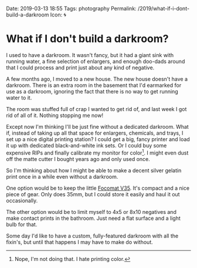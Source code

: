 Date: 2019-03-13 18:55
Tags: photography
Permalink: /2019/what-if-i-dont-build-a-darkroom
Icon: 🌀

# What if I don't build a darkroom?

I used to have a darkroom. It wasn't fancy, but it had a giant sink with running water, a fine selection of enlargers, and enough doo-dads around that I could process and print just about any kind of negative.

A few months ago, I moved to a new house. The new house doesn't have a darkroom. There is an extra room in the basement that I'd earmarked for use as a darkroom, ignoring the fact that there is no way to get running water to it.

The room was stuffed full of crap I wanted to get rid of, and last week I got rid of all of it. Nothing stopping me now! 

Except now I'm thinking I'll be just fine without a dedicated darkroom. What if, instead of taking up all that space for enlargers, chemicals, and trays, I set up a nice digital printing station? I could get a big, fancy printer and load it up with dedicated black-and-white ink sets. Or I could buy some expensive RIPs and finally calibrate my monitor for color[^nope]. I might even dust off the matte cutter I bought years ago and only used once.

So I'm thinking about how I might be able to make a decent silver gelatin print once in a while even without a darkroom.

One option would be to keep the little [Focomat V35](https://www.bonavolta.ch/hobby/en/photo/v35.htm). It's compact and a nice piece of gear. Only does 35mm, but I could store it easily and haul it out occasionally.

The other option would be to limit myself to 4x5 or 8x10 negatives and make contact prints in the bathroom. Just need a flat surface and a light bulb for that.

Some day I'd like to have a custom, fully-featured darkroom with all the fixin's, but until that happens I may have to make do without.

[^nope]: Nope, I'm not doing that. I hate printing color.